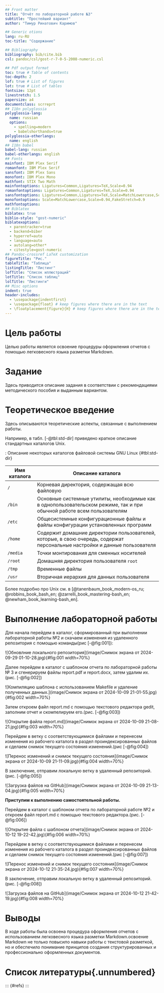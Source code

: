 ```yaml
---
## Front matter
title: "Отчёт по лабораторной работе №3"
subtitle: "Простейший вариант"
author: "Тимур Ринатович Каримов"

## Generic otions
lang: ru-RU
toc-title: "Содержание"

## Bibliography
bibliography: bib/cite.bib
csl: pandoc/csl/gost-r-7-0-5-2008-numeric.csl

## Pdf output format
toc: true # Table of contents
toc-depth: 2
lof: true # List of figures
lot: true # List of tables
fontsize: 12pt
linestretch: 1.5
papersize: a4
documentclass: scrreprt
## I18n polyglossia
polyglossia-lang:
  name: russian
  options:
	- spelling=modern
	- babelshorthands=true
polyglossia-otherlangs:
  name: english
## I18n babel
babel-lang: russian
babel-otherlangs: english
## Fonts
mainfont: IBM Plex Serif
romanfont: IBM Plex Serif
sansfont: IBM Plex Sans
monofont: IBM Plex Mono
mathfont: STIX Two Math
mainfontoptions: Ligatures=Common,Ligatures=TeX,Scale=0.94
romanfontoptions: Ligatures=Common,Ligatures=TeX,Scale=0.94
sansfontoptions: Ligatures=Common,Ligatures=TeX,Scale=MatchLowercase,Scale=0.94
monofontoptions: Scale=MatchLowercase,Scale=0.94,FakeStretch=0.9
mathfontoptions:
## Biblatex
biblatex: true
biblio-style: "gost-numeric"
biblatexoptions:
  - parentracker=true
  - backend=biber
  - hyperref=auto
  - language=auto
  - autolang=other*
  - citestyle=gost-numeric
## Pandoc-crossref LaTeX customization
figureTitle: "Рис."
tableTitle: "Таблица"
listingTitle: "Листинг"
lofTitle: "Список иллюстраций"
lotTitle: "Список таблиц"
lolTitle: "Листинги"
## Misc options
indent: true
header-includes:
  - \usepackage{indentfirst}
  - \usepackage{float} # keep figures where there are in the text
  - \floatplacement{figure}{H} # keep figures where there are in the text
---
```


# Цель работы

Целью работы является освоение процедуры оформления отчетов с помощью легковесного
языка разметки Markdown.

# Задание

Здесь приводится описание задания в соответствии с рекомендациями
методического пособия и выданным вариантом.

# Теоретическое введение

Здесь описываются теоретические аспекты, связанные с выполнением работы.

Например, в табл. [-@tbl:std-dir] приведено краткое описание стандартных каталогов Unix.

: Описание некоторых каталогов файловой системы GNU Linux {#tbl:std-dir}

| Имя каталога | Описание каталога                                                                                                          |
|--------------|----------------------------------------------------------------------------------------------------------------------------|
| `/`          | Корневая директория, содержащая всю файловую                                                                               |
| `/bin `      | Основные системные утилиты, необходимые как в однопользовательском режиме, так и при обычной работе всем пользователям     |
| `/etc`       | Общесистемные конфигурационные файлы и файлы конфигурации установленных программ                                           |
| `/home`      | Содержит домашние директории пользователей, которые, в свою очередь, содержат персональные настройки и данные пользователя |
| `/media`     | Точки монтирования для сменных носителей                                                                                   |
| `/root`      | Домашняя директория пользователя  `root`                                                                                   |
| `/tmp`       | Временные файлы                                                                                                            |
| `/usr`       | Вторичная иерархия для данных пользователя                                                                                 |

Более подробно про Unix см. в [@tanenbaum_book_modern-os_ru; @robbins_book_bash_en; @zarrelli_book_mastering-bash_en; @newham_book_learning-bash_en].

# Выполнение лабораторной работы

Для начала перейдем в каталог, сформированный при выполнении лабораторной работы №2 и скачаем изменения из удаленного репозитория с помощью команды(рис [-@fig:001]):

![Обновлние локального репозитория](image/Снимок экрана от 2024-09-29 01-10-28.jpg){#fig:001 width=70%}

Далее перейдем в каталог с шаблоном отчета по лабораторной работы № 3 и сгенерируем файлы report.pdf и report.docx, затем удалим их.(рис. [-@fig:002])

![Компиляцию шаблона с использованием Makefile и удаление полученных данных.](image/Снимок экрана от 2024-10-09 21-01-55.jpg){#fig:002 width=70%}

Затем откроем файл report.md с помощью текстового редактора gedit, заполним отчет и скомпелируем его.(рис. [-@fig:003])

![Открытие файла report.md](image/Снимок экрана от 2024-10-09 21-08-21.jpg){#fig:003 width=70%}

Перейдем в ветку с соответствующимися файлами и перенесем изменения из рабочего каталога в раздел проиндексированных файлов и сделаем снимок текущего состояния изменений.(рис [-@fig:004])

![Перенос изменений и снимок текущего состояния](image/Снимок экрана от 2024-10-09 21-11-09.jpg){#fig:004 width=70%}

В заключение, отправим локальную ветку в удаленный репозиторий.(рис. [-@fig:005])

![Загрузка файлов на GitHub](image/Снимок экрана от 2024-10-09 21-13-04.jpg){#fig:005 width=70%}

**Приступим к выполнению самостоятельной работы.**

Перейдем в каталог с шаблоном отчета по лабораторной работе №2 и откроем файл report.md с помощью текстового редактора.(рис. [-@fig:006])

![Открытие файла с шаблоном отчета](image/Снимок экрана от 2024-10-12 19-22-42.jpg){#fig:006 width=70%}

Перейдем в ветку с соответствующимися файлами и перенесем изменения из рабочего каталога в раздел проиндексированных файлов и сделаем снимок текущего состояния изменений.(рис [-@fig:007])

![Перенос изменений и снимок текущего состояния](image/Снимок экрана от 2024-10-12 21-35-24.jpg){#fig:007 width=70%}

В заключение, отправим локальную ветку в удаленный репозиторий.(рис. [-@fig:008])

![Загрузка файлов на GitHub](image/Снимок экрана от 2024-10-12 21-42-19.jpg){#fig:008 width=70%}

# Выводы

В ходе работы была освоена процедура оформления отчетов с использованием легковесного языка разметки Markdown.освоение Markdown не только повысило навыки работы с текстовой разметкой, но и обеспечило понимание принципов создания структурированных и профессионально оформленных документов.

# Список литературы{.unnumbered}

::: {#refs}
:::
